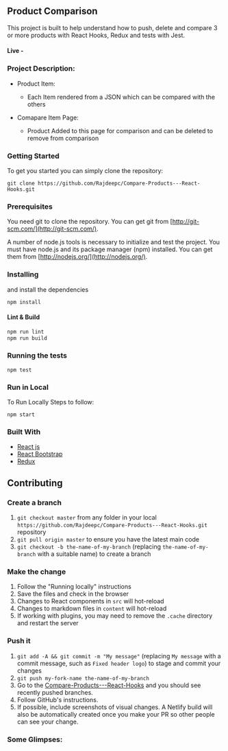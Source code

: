 ## Product Comparison 

This project is built to help understand how to push, delete and compare 3 or more products with React Hooks, Redux and tests with Jest.

#### Live - 

### Project Description:
 * Product Item:
    - Each Item rendered from a JSON which can be compared with the others

* Comapare Item Page: 
    - Product Added to this page for comparison and can be deleted to remove from comparison

### Getting Started
To get you started you can simply clone the repository:

```
git clone https://github.com/Rajdeepc/Compare-Products---React-Hooks.git
```

### Prerequisites
You need git to clone the repository. You can get git from
[http://git-scm.com/](http://git-scm.com/).

A number of node.js tools is necessary to initialize and test the project. You must have node.js and its package manager (npm) installed. You can get them from  [http://nodejs.org/](http://nodejs.org/).

### Installing

and install the dependencies
```
npm install
```

#### Lint & Build

```sh
npm run lint
npm run build
```

### Running the tests
```
npm test
```

### Run in Local

To Run Locally Steps to follow:

```
npm start

```
### Built With

* [React js](https://github.com/facebook/react/)
* [React Bootstrap](https://react-bootstrap.github.io/)
* [Redux](https://github.com/reduxjs/redux)


## Contributing

### Create a branch

1. `git checkout master` from any folder in your local `https://github.com/Rajdeepc/Compare-Products---React-Hooks.git` repository
1. `git pull origin master` to ensure you have the latest main code
1. `git checkout -b the-name-of-my-branch` (replacing `the-name-of-my-branch` with a suitable name) to create a branch

### Make the change

1. Follow the "Running locally" instructions
1. Save the files and check in the browser
  1. Changes to React components in `src` will hot-reload
  1. Changes to markdown files in `content` will hot-reload
  1. If working with plugins, you may need to remove the `.cache` directory and restart the server


### Push it

1. `git add -A && git commit -m "My message"` (replacing `My message` with a commit message, such as `Fixed header logo`) to stage and commit your changes
1. `git push my-fork-name the-name-of-my-branch`
1. Go to the [Compare-Products---React-Hooks](https://github.com/Rajdeepc/Compare-Products---React-Hooks.git) and you should see recently pushed branches.
1. Follow GitHub's instructions.
1. If possible, include screenshots of visual changes. A Netlify build will also be automatically created once you make your PR so other people can see your change.

### Some Glimpses:




